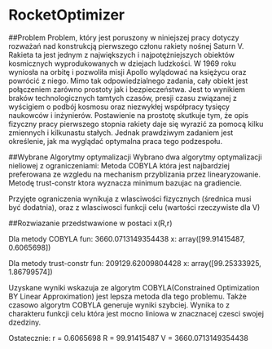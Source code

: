 # RocketOptimizer

##Problem
Problem, który jest poruszony w niniejszej pracy dotyczy rozważań nad konstrukcją pierwszego członu rakiety nośnej Saturn V. Rakieta ta jest jednym z największych i najpotężniejszych obiektów kosmicznych wyprodukowanych w dziejach ludzkości. W 1969 roku wyniosła na orbitę i pozwoliła misji Apollo wylądować na księżycu oraz powrócić z niego.
Mimo tak odpowiedzialnego zadania, cały obiekt jest połączeniem zarówno prostoty jak i bezpieczeństwa. Jest to wynikiem braków technologicznych tamtych czasów, presji czasu związanej z wyścigiem o podbój kosmosu oraz niezwykłej współpracy tysięcy naukowców i inżynierów. Postawienie na prostotę skutkuje tym, że opis fizyczny pracy pierwszego stopnia rakiety daje się wyrazić za pomocą kilku zmiennych i kilkunastu stałych. Jednak prawdziwym zadaniem jest określenie, jak ma wyglądać optymalna praca tego podzespołu.

##Wybrane Algorytmy optymalizacji
Wybrano dwa algorytmy optymalizacji nieliowej z ograniczeniami:
Metoda COBYLA która jest najbardziej preferowana ze wzgledu na mechanism przyblizania przez linearyzowanie.
Metodę trust-constr ktora wyznacza minimum bazujac na gradiencie.

Przyjęte ograniczenia wynikuja z wlasciwości fizycznych (średnica musi być dodatnia),
oraz z wlasciwosci funkcji celu (wartości rzeczywiste dla V)

##Rozwiazanie
przedstwawione w postaci x(R,r)

Dla metody COBYLA
fun: 3660.0713149354438
x: array([99.91415487,  0.6065698])

Dla metody trust-constr
fun: 209129.62009804428
x: array([99.25333925,  1.86799574])

Uzyskane wyniki wskazuja ze algorytm COBYLA(Constrained Optimization BY Linear Approximation) jest lepsza metoda dla tego problemu.
Także czasowo algorytm COBYLA generuje wyniki szybciej.
Wynika to z charakteru funkcji celu która jest mocno liniowa w znacznacej czesci swojej dzedziny.

Ostatecznie:
r = 0.6065698
R = 99.91415487
V = 3660.0713149354438
